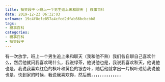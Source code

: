 ```yaml
---
title: 搞笑段子->班上一个男生追上来和聊天 | 糗事百科
date: 2019-12-23 06:32:03
urlname: 19c4f8efe857a4cfcd2dfab66bcbcbb8
tags: 
- 糗事百科
categories:
- 糗事百科
- 搞笑段子
---
```

有一次放学，班上一个男生追上来和聊天（我和他不熟）我们各自聊自己喜欢什么，然后他就问我喜欢喝什么，我说绿茶，他说他也是，我说我喜欢秋天，他说他也是，我说我喜欢红色的枫叶和黄色的银杏叶，随后他就拿出一片枫叶递给我说他也是，快到家的时候，我说我喜欢你，然后他，，，，，，，，，，，，，，


